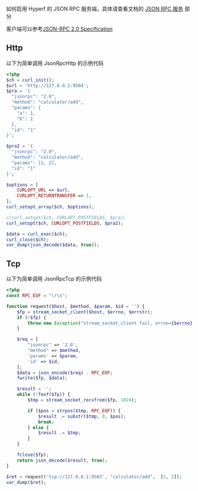 如何启用 Hyperf 的 JSON RPC 服务端，具体请查看文档的 [JSON RPC 服务](https://hyperf.wiki/#/zh/json-rpc) 部分

客户端可以参考[JSON-RPC 2.0 Specification](https://www.jsonrpc.org/specification)

## Http

以下为简单调用 JsonRpcHttp 的示例代码

```php
<?php
$ch = curl_init();
$url = 'http://127.0.0.1:9504';
$pra = '{
  "jsonrpc": "2.0",
  "method": "calculator/add",
  "params": {
  	"a": 1,
  	"b": 2
  },
  "id": "1"
}';

$pra2 = '{
  "jsonrpc": "2.0",
  "method": "calculator/add",
  "params": [1, 2],
  "id": "1"
}';

$options = [
	CURLOPT_URL => $url,
	CURLOPT_RETURNTRANSFER => 1,
];
curl_setopt_array($ch, $options);

//curl_setopt($ch, CURLOPT_POSTFIELDS, $pra);
curl_setopt($ch, CURLOPT_POSTFIELDS, $pra2);

$data = curl_exec($ch);
curl_close($ch);
var_dump(json_decode($data, true));
```

## Tcp

以下为简单调用 JsonRpcTcp 的示例代码

```php
<?php
const RPC_EOF = "\r\n";

function request($host, $method, $param, $id = '') {
	$fp = stream_socket_client($host, $errno, $errstr);
	if (!$fp) {
		throw new Exception("stream_socket_client fail, errno={$errno} errstr={$errstr}");
	}

	$req = [
		"jsonrpc" => '2.0',
		"method" => $method,
		'params' => $param,
		'id' => $id,
	];
	$data = json_encode($req) . RPC_EOF;
	fwrite($fp, $data);

	$result = '';
	while (!feof($fp)) {
		$tmp = stream_socket_recvfrom($fp, 1024);

		if ($pos = strpos($tmp, RPC_EOF)) {
			$result .= substr($tmp, 0, $pos);
			break;
		} else {
			$result .= $tmp;
		}
	}

	fclose($fp);
	return json_decode($result, true);
}

$ret = request('tcp://127.0.0.1:9503', "calculator/add",  [1, 2]);
var_dump($ret);
```
